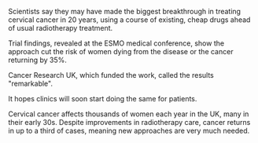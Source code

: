 Scientists say they may have made the biggest breakthrough in treating cervical cancer in 20 years, using a course of existing, cheap drugs ahead of usual radiotherapy treatment.

Trial findings, revealed at the ESMO medical conference, show the approach cut the risk of women dying from the disease or the cancer returning by 35%.

Cancer Research UK, which funded the work, called the results "remarkable".

It hopes clinics will soon start doing the same for patients.

Cervical cancer affects thousands of women each year in the UK, many in their early 30s. Despite improvements in radiotherapy care, cancer returns in up to a third of cases, meaning new approaches are very much needed.
